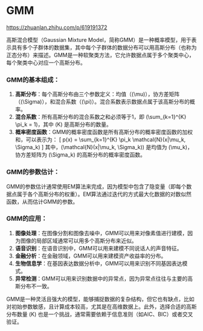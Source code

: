# GMM

https://zhuanlan.zhihu.com/p/619191372

高斯混合模型（Gaussian Mixture Model，简称GMM）是一种概率模型，用于表示具有多个子群体的数据集，其中每个子群体的数据分布可以用高斯分布（也称为正态分布）来描述。GMM是一种软聚类方法，它允许数据点属于多个聚类中心，每个聚类中心对应一个高斯分布。

### GMM的基本组成：

1. **高斯分布**：每个高斯分布由三个参数定义：均值（\(\mu\)），协方差矩阵（\(\Sigma\)），和混合系数（\(\pi\)）。混合系数表示数据点属于该高斯分布的概率。
2. **混合系数**：所有高斯分布的混合系数之和必须等于1，即 \(\sum_{k=1}^{K} \pi_k = 1\)，其中 \(K\) 是高斯分布的数量。
3. **概率密度函数**：GMM的概率密度函数是所有高斯分布的概率密度函数的加权和，可以表示为：
\[
p(x) = \sum_{k=1}^{K} \pi_k \mathcal{N}(x|\mu_k, \Sigma_k)
\]
其中，\(\mathcal{N}(x|\mu_k, \Sigma_k)\) 是均值为 \(\mu_k\)，协方差矩阵为 \(\Sigma_k\) 的高斯分布的概率密度函数。

### GMM的参数估计：

GMM的参数估计通常使用EM算法来完成，因为模型中包含了隐变量（即每个数据点属于各个高斯分布的权重）。EM算法通过迭代的方式最大化数据的对数似然函数，从而估计GMM的参数。

### GMM的应用：

1. **图像处理**：在图像分割和图像去噪中，GMM可以用来对像素值进行建模，因为图像的局部区域通常可以用多个高斯分布来近似。
2. **语音识别**：在语音识别中，GMM可以用来建模不同说话人的声音特征。
3. **金融分析**：在金融领域，GMM可以用来建模资产收益率的分布。
4. **生物信息学**：在基因表达数据分析中，GMM可以用来识别不同基因表达模式。
5. **异常检测**：GMM可以用来识别数据中的异常点，因为异常点往往与主要的高斯分布不一致。

GMM是一种灵活且强大的模型，能够捕捉数据的复杂结构，但它也有缺点，比如对初始参数敏感，且计算成本较高，尤其是在高维数据上。此外，选择合适的高斯分布数量 \(K\) 也是一个挑战，通常需要依赖于信息准则（如AIC、BIC）或者交叉验证。